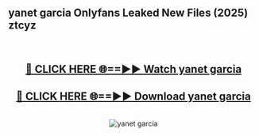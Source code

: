 <h2>yanet garcia Onlyfans Leaked New Files (2025) ztcyz</h2>
<br>
<div align="center">
<h2><a href="https://mediafiles.top/yanet_garcia&ref=git" rel="nofollow">🔴 CLICK HERE 🌐==►► Watch yanet garcia</a></h2>
<h2><a href="https://mediafiles.top/yanet_garcia&ref=git" rel="nofollow">🔴 CLICK HERE 🌐==►► Download yanet garcia</a></h2>
<br>
<a href="https://mediafiles.top/yanet_garcia&ref=git" rel="nofollow" data-target="animated-image.originalLink"><img src="https://i.ibb.co.com/xMMVF88/686577567.gif" alt="yanet garcia" style="max-width: 100%; display: inline-block;" data-target="animated-image.originalImage"></a>
</div>
<br>
<br>